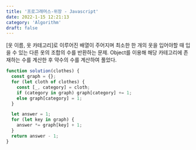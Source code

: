 ```yaml
---
title: '프로그래머스-위장 - Javascript'
date: 2022-1-15 12:21:13
category: 'Algorithm'
draft: false
---
```

[옷 이름, 옷 카테고리]로 이루어진 배열이 주어지며 최소한 한 개의 옷을 입어야할 때 입을 수 있는 다른 옷의 조합의 수를 반환하는 문제. Object를 이용해 해당 카테고리에 존재하는 수를 계산한 후 약수의 수를 계산하여 풀었다.
```javascript
function solution(clothes) {
  const graph = {};
  for (let cloth of clothes) {
    const [_, category] = cloth;
    if (category in graph) graph[category] += 1;
    else graph[category] = 1;
  }

  let answer = 1;
  for (let key in graph) {
    answer *= graph[key] + 1;
  }
  return answer - 1;
}

```